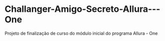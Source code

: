 # Challanger-Amigo-Secreto-Allura---One
Projeto de finalização de curso do módulo inicial do programa Allura - One
